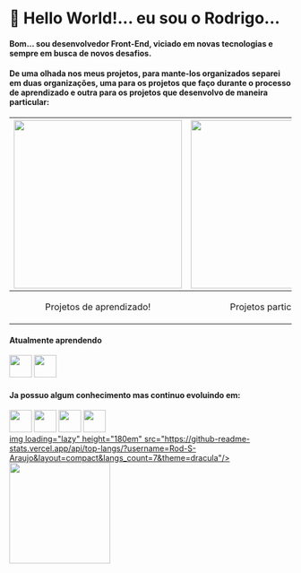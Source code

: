 
 # 👋 Hello World!... eu sou o Rodrigo...
 #### Bom... sou desenvolvedor Front-End, viciado em novas tecnologias e sempre em busca de novos desafios.
 #### De uma olhada nos meus projetos, para mante-los organizados separei em duas organizações, uma para os projetos que faço durante o processo de aprendizado e outra para os projetos que desenvolvo de maneira particular:

| <a href="https://github.com/Rod-Araujo-Aprendizado" align="center"><img src="https://github.com/Rod-Araujo-Aprendizado.png" width="300"/></a> | <a href="https://github.com/Rodrigo-S-Araujo" align="center"><img src="https://github.com/Rodrigo-S-Araujo.png" width="300"/></a> |
|:--:|:--:|
|   <p>Projetos de aprendizado!</p> | <p>Projetos particulares!</p> |


#### Atualmente aprendendo
<div>
  <img src="https://cdn.jsdelivr.net/gh/devicons/devicon@latest/icons/typescript/typescript-original.svg" width="40" height="auto"/>
  <img src="https://cdn.jsdelivr.net/gh/devicons/devicon@latest/icons/angular/angular-original.svg" width="40" height="auto"/>
</div>

#### Ja possuo algum conhecimento mas continuo evoluindo em:
  <div>
  <img src="https://cdn.jsdelivr.net/gh/devicons/devicon@latest/icons/react/react-original-wordmark.svg" width="40" height="auto"/>
  <img src="https://cdn.jsdelivr.net/gh/devicons/devicon@latest/icons/html5/html5-original-wordmark.svg" width="40" />
  <img src="https://cdn.jsdelivr.net/gh/devicons/devicon@latest/icons/css3/css3-original-wordmark.svg" width="40"/>
  <img src="https://cdn.jsdelivr.net/gh/devicons/devicon@latest/icons/javascript/javascript-original.svg" width="40"/>
  </div>

<div>
<a href="[https://github.com/Rod-S-Araujo](https://github.com/Rod-S-Araujo)">
 img loading="lazy" height="180em" src="https://github-readme-stats.vercel.app/api/top-langs/?username=Rod-S-Araujo&layout=compact&langs_count=7&theme=dracula"/>
<img loading="lazy" height="180em" src="https://github-readme-stats.vercel.app/api?username=Rod-S-Araujo&show_icons=true&theme=dracula&include_all_commits=true&count_private=true"/>
</div>

